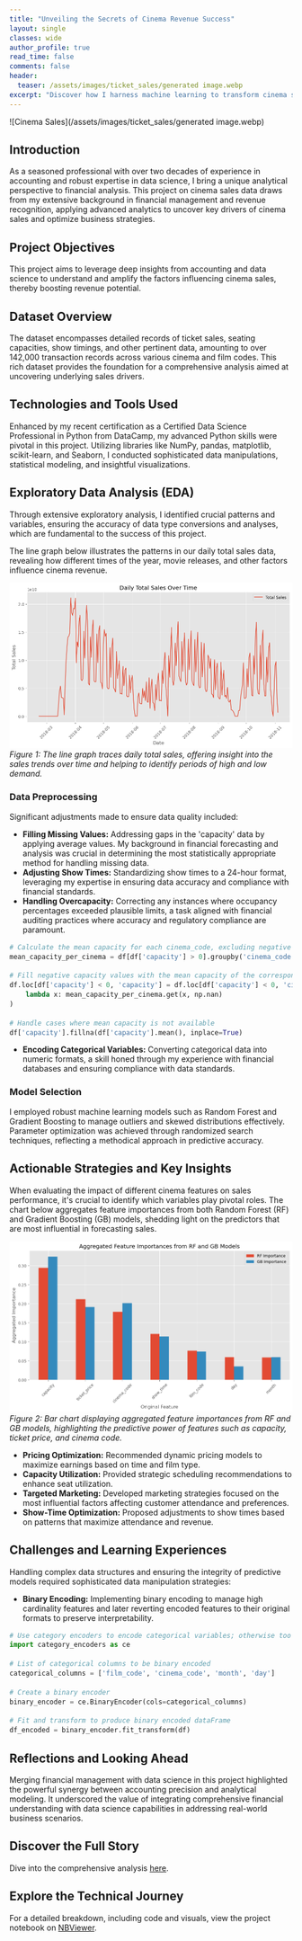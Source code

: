 ```yaml
---
title: "Unveiling the Secrets of Cinema Revenue Success"
layout: single
classes: wide
author_profile: true
read_time: false
comments: false
header:
  teaser: /assets/images/ticket_sales/generated image.webp
excerpt: "Discover how I harness machine learning to transform cinema sales data into strategic insights, driving business success."
---
```


![Cinema Sales](/assets/images/ticket_sales/generated image.webp)

## Introduction

As a seasoned professional with over two decades of experience in accounting and robust expertise in data science, I bring a unique analytical perspective to financial analysis. This project on cinema sales data draws from my extensive background in financial management and revenue recognition, applying advanced analytics to uncover key drivers of cinema sales and optimize business strategies.

## Project Objectives

This project aims to leverage deep insights from accounting and data science to understand and amplify the factors influencing cinema sales, thereby boosting revenue potential.

## Dataset Overview

The dataset encompasses detailed records of ticket sales, seating capacities, show timings, and other pertinent data, amounting to over 142,000 transaction records across various cinema and film codes. This rich dataset provides the foundation for a comprehensive analysis aimed at uncovering underlying sales drivers.

## Technologies and Tools Used

Enhanced by my recent certification as a Certified Data Science Professional in Python from DataCamp, my advanced Python skills were pivotal in this project. Utilizing libraries like NumPy, pandas, matplotlib, scikit-learn, and Seaborn, I conducted sophisticated data manipulations, statistical modeling, and insightful visualizations.

## Exploratory Data Analysis (EDA)

Through extensive exploratory analysis, I identified crucial patterns and variables, ensuring the accuracy of data type conversions and analyses, which are fundamental to the success of this project.

The line graph below illustrates the patterns in our daily total sales data, revealing how different times of the year, movie releases, and other factors influence cinema revenue.

![Daily Total Sales Over Time](/assets/images/ticket_sales/sales_over_time.png)
*Figure 1: The line graph traces daily total sales, offering insight into the sales trends over time and helping to identify periods of high and low demand.*


### Data Preprocessing

Significant adjustments made to ensure data quality included:

- **Filling Missing Values:** Addressing gaps in the 'capacity' data by applying average values. My background in financial forecasting and analysis was crucial in determining the most statistically appropriate method for handling missing data.
- **Adjusting Show Times:** Standardizing show times to a 24-hour format, leveraging my expertise in ensuring data accuracy and compliance with financial standards.
- **Handling Overcapacity:** Correcting any instances where occupancy percentages exceeded plausible limits, a task aligned with financial auditing practices where accuracy and regulatory compliance are paramount.

```python
# Calculate the mean capacity for each cinema_code, excluding negative values
mean_capacity_per_cinema = df[df['capacity'] > 0].groupby('cinema_code')['capacity'].mean()

# Fill negative capacity values with the mean capacity of the corresponding cinema_code
df.loc[df['capacity'] < 0, 'capacity'] = df.loc[df['capacity'] < 0, 'cinema_code'].apply(
    lambda x: mean_capacity_per_cinema.get(x, np.nan)
)

# Handle cases where mean capacity is not available
df['capacity'].fillna(df['capacity'].mean(), inplace=True)
```

- **Encoding Categorical Variables:** Converting categorical data into numeric formats, a skill honed through my experience with financial databases and ensuring compliance with data standards.

### Model Selection

I employed robust machine learning models such as Random Forest and Gradient Boosting to manage outliers and skewed distributions effectively. Parameter optimization was achieved through randomized search techniques, reflecting a methodical approach in predictive accuracy.

## Actionable Strategies and Key Insights

When evaluating the impact of different cinema features on sales performance, it's crucial to identify which variables play pivotal roles. The chart below aggregates feature importances from both Random Forest (RF) and Gradient Boosting (GB) models, shedding light on the predictors that are most influential in forecasting sales.

![Aggregated Feature Importances from RF and GB Models](/assets/images/ticket_sales/feature_importances.png)
*Figure 2: Bar chart displaying aggregated feature importances from RF and GB models, highlighting the predictive power of features such as capacity, ticket price, and cinema code.*

- **Pricing Optimization:** Recommended dynamic pricing models to maximize earnings based on time and film type.
- **Capacity Utilization:** Provided strategic scheduling recommendations to enhance seat utilization.
- **Targeted Marketing:** Developed marketing strategies focused on the most influential factors affecting customer attendance and preferences.
- **Show-Time Optimization:** Proposed adjustments to show times based on patterns that maximize attendance and revenue.

## Challenges and Learning Experiences

Handling complex data structures and ensuring the integrity of predictive models required sophisticated data manipulation strategies:

- **Binary Encoding:** Implementing binary encoding to manage high cardinality features and later reverting encoded features to their original formats to preserve interpretability.

```python
# Use category encoders to encode categorical variables; otherwise too many features to handle (over 300)
import category_encoders as ce

# List of categorical columns to be binary encoded
categorical_columns = ['film_code', 'cinema_code', 'month', 'day']

# Create a binary encoder
binary_encoder = ce.BinaryEncoder(cols=categorical_columns)

# Fit and transform to produce binary encoded dataFrame
df_encoded = binary_encoder.fit_transform(df)
```

## Reflections and Looking Ahead

Merging financial management with data science in this project highlighted the powerful synergy between accounting precision and analytical modeling. It underscored the value of integrating comprehensive financial understanding with data science capabilities in addressing real-world business scenarios.

## Discover the Full Story

Dive into the comprehensive analysis [here](/revenue-forecast/).

## Explore the Technical Journey

For a detailed breakdown, including code and visuals, view the project notebook on [NBViewer](https://nbviewer.org/github/yourusername/yourrepo/blob/master/notebooks/customer_churn_analysis.ipynb).
